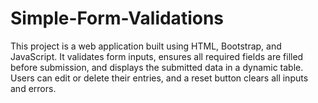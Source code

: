 # Simple-Form-Validations
This project is a web application built using HTML, Bootstrap, and JavaScript. It validates form inputs, ensures all required fields are filled before submission, and displays the submitted data in a dynamic table. Users can edit or delete their entries, and a reset button clears all inputs and errors.
